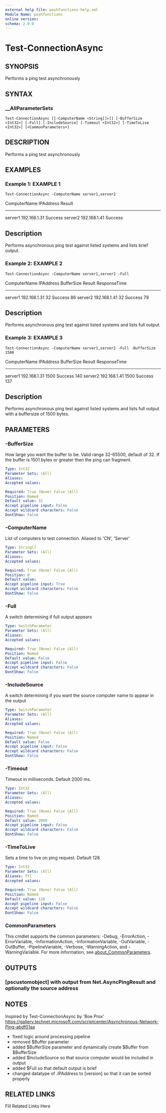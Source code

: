 ```yaml
---
external help file: poshfunctions-help.xml
Module Name: poshfunctions
online version: 
schema: 2.0.0
---
```


# Test-ConnectionAsync

## SYNOPSIS

Performs a ping test asynchronously

## SYNTAX

### __AllParameterSets

```
Test-ConnectionAsync [[-ComputerName <String[]>]] [-BufferSize <Int32>] [-Full] [-IncludeSource] [-Timeout <Int32>] [-TimeToLive <Int32>] [<CommonParameters>]
```

## DESCRIPTION

Performs a ping test asynchronously


## EXAMPLES

### Example 1: EXAMPLE 1

```
Test-ConnectionAsync -ComputerName server1,server2
```

ComputerName IPAddress     Result
------------ ---------     ------
server1      192.168.1.31 Success
server2      192.168.1.41 Success

Description
-----------
Performs asynchronous ping test against listed systems and lists brief output.





### Example 2: EXAMPLE 2

```
Test-ConnectionAsync -ComputerName server1,server2 -Full
```

ComputerName IPAddress    BufferSize  Result ResponseTime
------------ ---------    ----------  ------ ------------
server1      192.168.1.31         32 Success           86
server2      192.168.1.41         32 Success           79

Description
-----------
Performs asynchronous ping test against listed systems and lists full output.





### Example 3: EXAMPLE 3

```
Test-ConnectionAsync -ComputerName server1,server2 -Full -BufferSize 1500
```

ComputerName IPAddress    BufferSize  Result ResponseTime
------------ ---------    ----------  ------ ------------
server1      192.168.1.31       1500 Success          140
server2      192.168.1.41       1500 Success          137

Description
-----------
Performs asynchronous ping test against listed systems and lists full output with a buffersize of 1500 bytes.






## PARAMETERS

### -BufferSize

How large you want the buffer to be.
Valid range 32-65500, default of 32.
If the buffer is 1501 bytes or greater then the ping can fragment.

```yaml
Type: Int32
Parameter Sets: (All)
Aliases: 
Accepted values: 

Required: True (None) False (All)
Position: Named
Default value: 32
Accept pipeline input: False
Accept wildcard characters: False
DontShow: False
```

### -ComputerName

List of computers to test connection.
Aliased to 'CN', 'Server'

```yaml
Type: String[]
Parameter Sets: (All)
Aliases: 
Accepted values: 

Required: True (None) False (All)
Position: 0
Default value: 
Accept pipeline input: True
Accept wildcard characters: False
DontShow: False
```

### -Full

A switch determining if full output appears

```yaml
Type: SwitchParameter
Parameter Sets: (All)
Aliases: 
Accepted values: 

Required: True (None) False (All)
Position: Named
Default value: False
Accept pipeline input: False
Accept wildcard characters: False
DontShow: False
```

### -IncludeSource

A switch determining if you want the source computer name to appear in the output

```yaml
Type: SwitchParameter
Parameter Sets: (All)
Aliases: 
Accepted values: 

Required: True (None) False (All)
Position: Named
Default value: False
Accept pipeline input: False
Accept wildcard characters: False
DontShow: False
```

### -Timeout

Timeout in milliseconds.
Default 2000 ms.

```yaml
Type: Int32
Parameter Sets: (All)
Aliases: 
Accepted values: 

Required: True (None) False (All)
Position: Named
Default value: 2000
Accept pipeline input: False
Accept wildcard characters: False
DontShow: False
```

### -TimeToLive

Sets a time to live on ping request.
Default 128.

```yaml
Type: Int32
Parameter Sets: (All)
Aliases: Ttl
Accepted values: 

Required: True (None) False (All)
Position: Named
Default value: 128
Accept pipeline input: False
Accept wildcard characters: False
DontShow: False
```


### CommonParameters

This cmdlet supports the common parameters: -Debug, -ErrorAction, -ErrorVariable, -InformationAction, -InformationVariable, -OutVariable, -OutBuffer, -PipelineVariable, -Verbose, -WarningAction, and -WarningVariable. For more information, see [about_CommonParameters](http://go.microsoft.com/fwlink/?LinkID=113216).

## OUTPUTS

### [pscustomobject] with output from Net.AsyncPingResult and optionally the source address


## NOTES

Inspired by Test-ConnectionAsync by 'Boe Prox'
https://gallery.technet.microsoft.com/scriptcenter/Asynchronous-Network-Ping-abdf01aa
* fixed logic around processing pipeline
* removed $Buffer parameter
* added $BufferSize parameter and dynamically create $Buffer from $BufferSize
* added $IncludeSource so that source computer would be included in output
* added $Full so that default output is brief
* changed datatype of .IPAddress to [version] so that it can be sorted properly


## RELATED LINKS

Fill Related Links Here

